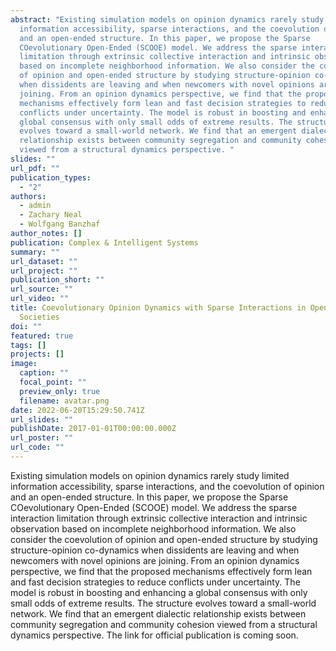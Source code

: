 ```yaml
---
abstract: "Existing simulation models on opinion dynamics rarely study limited
  information accessibility, sparse interactions, and the coevolution of opinion
  and an open-ended structure. In this paper, we propose the Sparse
  COevolutionary Open-Ended (SCOOE) model. We address the sparse interaction
  limitation through extrinsic collective interaction and intrinsic observation
  based on incomplete neighborhood information. We also consider the coevolution
  of opinion and open-ended structure by studying structure-opinion co-dynamics
  when dissidents are leaving and when newcomers with novel opinions are
  joining. From an opinion dynamics perspective, we find that the proposed
  mechanisms effectively form lean and fast decision strategies to reduce
  conflicts under uncertainty. The model is robust in boosting and enhancing a
  global consensus with only small odds of extreme results. The structure
  evolves toward a small-world network. We find that an emergent dialectic
  relationship exists between community segregation and community cohesion
  viewed from a structural dynamics perspective. "
slides: ""
url_pdf: ""
publication_types:
  - "2"
authors:
  - admin
  - Zachary Neal
  - Wolfgang Banzhaf
author_notes: []
publication: Complex & Intelligent Systems
summary: ""
url_dataset: ""
url_project: ""
publication_short: ""
url_source: ""
url_video: ""
title: Coevolutionary Opinion Dynamics with Sparse Interactions in Open-ended
  Societies
doi: ""
featured: true
tags: []
projects: []
image:
  caption: ""
  focal_point: ""
  preview_only: true
  filename: avatar.png
date: 2022-06-20T15:29:50.741Z
url_slides: ""
publishDate: 2017-01-01T00:00:00.000Z
url_poster: ""
url_code: ""
---
```

Existing simulation models on opinion dynamics rarely study limited information accessibility, sparse interactions, and the coevolution of opinion and an open-ended structure. In this paper, we propose the Sparse COevolutionary Open-Ended (SCOOE) model. We address the sparse interaction limitation through extrinsic collective interaction and intrinsic observation based on incomplete neighborhood information. We also consider the coevolution of opinion and open-ended structure by studying structure-opinion co-dynamics when dissidents are leaving and when newcomers with novel opinions are joining. From an opinion dynamics perspective, we find that the proposed mechanisms effectively form lean and fast decision strategies to reduce conflicts under uncertainty. The model is robust in boosting and enhancing a global consensus with only small odds of extreme results. The structure evolves toward a small-world network. We find that an emergent dialectic relationship exists between community segregation and community cohesion viewed from a structural dynamics perspective. The link for official publication is coming soon.